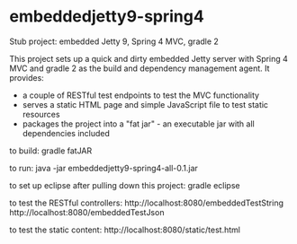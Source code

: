 # embeddedjetty9-spring4
Stub project: embedded Jetty 9, Spring 4 MVC, gradle 2

This project sets up a quick and dirty embedded Jetty server with Spring 4 MVC 
and gradle 2 as the build and dependency management agent. It provides:

 *  a couple of RESTful test endpoints to test the MVC functionality
 *  serves a static HTML page and simple JavaScript file to test static resources
 *  packages the project into a "fat jar" - an executable jar with all dependencies included

to build:
gradle fatJAR

to run:
java -jar embeddedjetty9-spring4-all-0.1.jar

to set up eclipse after pulling down this project:
gradle eclipse

to test the RESTful controllers:
http://localhost:8080/embeddedTestString
http://localhost:8080/embeddedTestJson

to test the static content:
http://localhost:8080/static/test.html

  